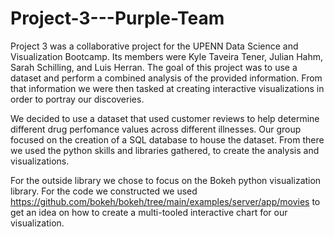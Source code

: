 # Project-3---Purple-Team

Project 3 was a collaborative project for the UPENN Data Science and Visualization Bootcamp.  Its members were Kyle Taveira Tener, Julian Hahm, Sarah Schilling, and Luis Herran.  The goal of this project was to use a dataset and perform a combined analysis of the provided information.  From that information we were then tasked at creating interactive visualizations in order to portray our discoveries.  

We decided to use a dataset that used customer reviews to help determine different drug perfomance values across different illnesses. Our group focused on the creation of a SQL database to house the dataset.  From there we used the python skills and libraries gathered, to create the analysis and visualizations. 


For the outside library we chose to focus on the Bokeh python visualization library.  For the code we constructed we used https://github.com/bokeh/bokeh/tree/main/examples/server/app/movies to get an idea on how to create a multi-tooled interactive chart for our visualization.  
